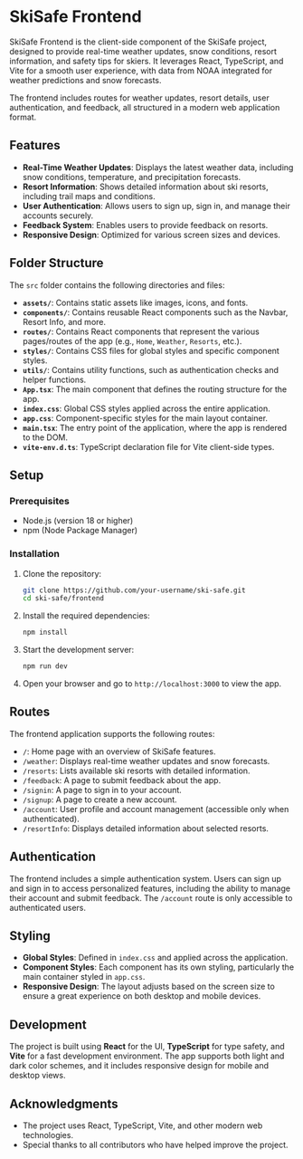 # SkiSafe Frontend

SkiSafe Frontend is the client-side component of the SkiSafe project, designed to provide real-time weather updates, snow conditions, resort information, and safety tips for skiers. It leverages React, TypeScript, and Vite for a smooth user experience, with data from NOAA integrated for weather predictions and snow forecasts.

The frontend includes routes for weather updates, resort details, user authentication, and feedback, all structured in a modern web application format.

## Features

- **Real-Time Weather Updates**: Displays the latest weather data, including snow conditions, temperature, and precipitation forecasts.
- **Resort Information**: Shows detailed information about ski resorts, including trail maps and conditions.
- **User Authentication**: Allows users to sign up, sign in, and manage their accounts securely.
- **Feedback System**: Enables users to provide feedback on resorts.
- **Responsive Design**: Optimized for various screen sizes and devices.

## Folder Structure

The `src` folder contains the following directories and files:

- **`assets/`**: Contains static assets like images, icons, and fonts.
- **`components/`**: Contains reusable React components such as the Navbar, Resort Info, and more.
- **`routes/`**: Contains React components that represent the various pages/routes of the app (e.g., `Home`, `Weather`, `Resorts`, etc.).
- **`styles/`**: Contains CSS files for global styles and specific component styles.
- **`utils/`**: Contains utility functions, such as authentication checks and helper functions.
- **`App.tsx`**: The main component that defines the routing structure for the app.
- **`index.css`**: Global CSS styles applied across the entire application.
- **`app.css`**: Component-specific styles for the main layout container.
- **`main.tsx`**: The entry point of the application, where the app is rendered to the DOM.
- **`vite-env.d.ts`**: TypeScript declaration file for Vite client-side types.

## Setup

### Prerequisites

- Node.js (version 18 or higher)
- npm (Node Package Manager)

### Installation

1. Clone the repository:
    ```bash
    git clone https://github.com/your-username/ski-safe.git
    cd ski-safe/frontend
    ```

2. Install the required dependencies:
    ```bash
    npm install
    ```

3. Start the development server:
    ```bash
    npm run dev
    ```

4. Open your browser and go to `http://localhost:3000` to view the app.

## Routes

The frontend application supports the following routes:

- `/`: Home page with an overview of SkiSafe features.
- `/weather`: Displays real-time weather updates and snow forecasts.
- `/resorts`: Lists available ski resorts with detailed information.
- `/feedback`: A page to submit feedback about the app.
- `/signin`: A page to sign in to your account.
- `/signup`: A page to create a new account.
- `/account`: User profile and account management (accessible only when authenticated).
- `/resortInfo`: Displays detailed information about selected resorts.

## Authentication

The frontend includes a simple authentication system. Users can sign up and sign in to access personalized features, including the ability to manage their account and submit feedback. The `/account` route is only accessible to authenticated users.

## Styling

- **Global Styles**: Defined in `index.css` and applied across the application.
- **Component Styles**: Each component has its own styling, particularly the main container styled in `app.css`.
- **Responsive Design**: The layout adjusts based on the screen size to ensure a great experience on both desktop and mobile devices.

## Development

The project is built using **React** for the UI, **TypeScript** for type safety, and **Vite** for a fast development environment. The app supports both light and dark color schemes, and it includes responsive design for mobile and desktop views.

## Acknowledgments

- The project uses React, TypeScript, Vite, and other modern web technologies.
- Special thanks to all contributors who have helped improve the project.
